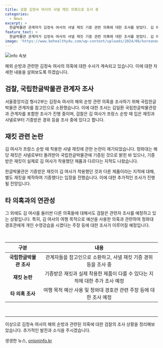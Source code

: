 ```yaml
---
title: 검찰 김정숙 여사의 샤넬 재킷 의혹으로 조사 중
categories:
  - News
excerpt: >
  한글박물관 관계자가 김정숙 여사의 샤넬 재킷 기증 관련 의혹에 대한 조사를 받았다. 김 여사가 프랑스 순방 때 입은 재킷과 관련해 수사 중이며, 김 여사를 향한 국고손실, 횡령, 사기 등의 혐의가 검찰에 고발된 상황이다. 또한, 김 여사가 예산을 편성해 인도로 외유성 출장을 다녀온 의혹과 청와대 경호관에 개인 수영강습을 시킨 의혹도 제기되었다. 검찰은 추가 의혹에 대한 조사를 예상하고 있다.
feature_text: >
  한글박물관 관계자가 김정숙 여사의 샤넬 재킷 기증 관련 의혹에 대한 조사를 받았다. 김 여사가 프랑스 순방 때 입은 재킷과 관련해 수사 중이며, 김 여사를 향한 국고손실, 횡령, 사기 등의 혐의가 검찰에 고발된 상황이다. 또한, 김 여사가 예산을 편성해 인도로 외유성 출장을 다녀온 의혹과 청와대 경호관에 개인 수영강습을 시킨 의혹도 제기되었다. 검찰은 추가 의혹에 대한 조사를 예상하고 있다.
image: 'https://www.behealthy4u.com/wp-content/uploads/2024/06/koreanews.jpg'
---
```


<p><img src="https://www.behealthy4u.com/wp-content/uploads/2024/06/koreanews.jpg" alt="info 속보" /></p>

<p>해외 순방과 관련한 김정숙 여사의 의혹에 대한 수사가 계속되고 있습니다. 이에 대한 자세한 내용을 살펴보도록 하겠습니다.</p>

<h2 data-ke-size="size26">검찰, 국립한글박물관 관계자 조사</h2>

<p data-ke-size="size16">서울중앙지검 형사2부는 김정숙 여사의 해외 순방 관련 의혹을 조사하기 위해 국립한글박물관 관계자를 참고인으로 소환했습니다. 이에 대한 조사는 김일환 국립한글박물관장과 관계자를 포함한 조사가 진행 중이며, 검찰은 김 여사가 프랑스 순방 때 입은 재킷과 샤넬로부터 기증받은 경위 등을 조사 중에 있다고 합니다.</p>

<h2 data-ke-size="size26">재킷 관련 논란</h2>

<p data-ke-size="size16">김 여사가 프랑스 순방 때 착용한 샤넬 재킷에 관한 논란이 제기되었습니다. 청와대는 해당 재킷은 샤넬로부터 돌려받아 국립한글박물관에 기증된 것으로 밝힌 바 있으나, 기증 받은 재킷이 실제로 김 여사가 착용했던 제품과 다르다는 지적도 나왔습니다.</p>

<p data-ke-size="size16">한글박물관은 기증받은 재킷이 김 여사가 착용했던 것과 다른 제품이라는 지적에 대해, 별도 재킷을 제작하여 기증했다는 입장을 전했습니다. 이에 대한 추가적인 조사가 진행될 전망입니다.</p>

<h2 data-ke-size="size26">타 의혹과의 연관성</h2>

<p data-ke-size="size16">그 외에도 김 여사를 둘러싼 다른 의혹들에 대해서도 검찰은 관련자 조사를 예정하고 있는 상황입니다. 특히, 김 여사의 여행 목적으로 예산을 사용한 의혹과 관련하여 청와대 경호관에게 개인 수영강습을 시켰다는 주장 등에 대한 조사가 이루어질 예정입니다.</p>

<p data-ke-size="size16">&nbsp;</p>

<table>
    <thead>
        <tr>
            <th style="text-align: center;">구분</th>
            <th style="text-align: center;">내용</th>
        </tr>
    </thead>
    <tbody>
        <tr>
            <td style="text-align: center; height: 17px;"><b>국립한글박물관 조사</b></td>
            <td style="text-align: center; height: 17px;">관계자들을 참고인으로 소환하고, 샤넬 재킷 기증 경위 등을 조사 중</td>
        </tr>
        <tr>
            <td style="text-align: center; height: 17px;"><b>재킷 논란</b></td>
            <td style="text-align: center; height: 17px;">기증받은 재킷과 실제 착용한 제품이 다를 수 있다는 지적에 대한 추가 조사 예정</td>
        </tr>
        <tr>
            <td style="text-align: center; height: 17px;"><b>타 의혹 조사</b></td>
            <td style="text-align: center; height: 17px;">여행 목적 예산 사용 및 청와대 경호관 관련 주장 등에 대한 조사 예정</td>
        </tr>
    </tbody>
</table>

<p data-ke-size="size16">&nbsp;</p>

<hr>

<p>이상으로 김정숙 여사의 해외 순방과 관련된 의혹에 대한 검찰의 조사 상황을 정리해보았습니다. 추가적인 발전과 소식을 주시겠습니다.</p>
생생한 뉴스, <a href="https://onioninfo.kr" rel="dofollow">onioninfo.kr</a>


